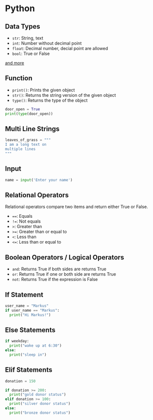 # Python

## Data Types

* `str`: String, text
* `int`: Number without decimal point
* `float`: Decimal number, decial point are allowed
* `bool`: True or False

[and more](https://www.w3schools.com/python/python_datatypes.asp)

## Function

* `print()`: Prints the given object
* `str()`: Returns the string version of the given object
* `type()`: Returns the type of the object
```python
door_open = True
print(type(door_open))
```

## Multi Line Strings

```python
leaves_of_grass = """
I am a long text on
multiple lines
"""
```

## Input

```python
name = input('Enter your name')
```

## Relational Operators

Relational operators compare two items and return either True or False.

* `==`: Equals
* `!=`: Not equals
* `>`: Greater than
* `>=`: Greater than or equal to
* `<`: Less than
* `<=`: Less than or equal to

## Boolean Operators / Logical Operators

* `and`: Returns True if both sides are returns True
* `or`: Returns True if one or both side are returns True
* `not`: Returns True if the expression is False

## If Statement

```python
user_name = "Markus"
if user_name == "Markus":
  print("Hi Markus!")
```

## Else Statements

```python
if weekday:
  print("wake up at 6:30")
else:
  print("sleep in")
```

## Elif Statements

```python
donation = 150
 
if donation >= 200:
  print("gold donor status")
elif donation >= 100:
  print("silver donor status")
else:
  print("bronze donor status")
```
